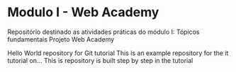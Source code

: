 # Modulo I - Web Academy
Repositório destinado as atividades práticas do módulo I: Tópicos fundamentais
Projeto Web Academy

Hello World repository for Git tutorial
This is an example repository for the it tutorial on...
This is repository is built step by step in the tutorial
